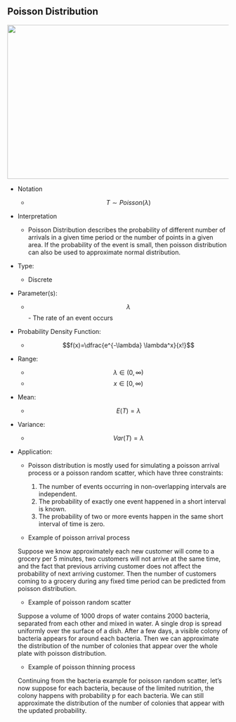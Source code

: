 ## Poisson Distribution



<img src="/assets/image139.png" width="540" height="350" />



* Notation
	* $$T ∼ Poisson(λ)$$


* Interpretation

	* Poisson Distribution describes the probability of different number of arrivals in a given time period or the number of points in a given area. If the probability of the event is small, then poisson distribution can also be used to approximate normal distribution. 


* Type: 
	* Discrete


* Parameter(s):
	* $$\lambda$$ - The rate of an event occurs


* Probability Density Function:
	* $$f(x)=\dfrac{e^{-\lambda} \lambda^x}{x!}$$


* Range:
	* $$\lambda \in (0, \infty)$$
	* $$x \in [0, \infty)$$


* Mean:
	* $$E(T) = λ$$


* Variance:
	* $$Var(T) = λ$$


* Application:
	
	* Poisson distribution is mostly used for simulating a poisson arrival process or a poisson random scatter, which have three constraints:
		1. The number of events occurring in non-overlapping intervals are independent.
		2. The probability of exactly one event happened in a short interval is known.
		3. The probability of two or more events happen in the same short interval of time is zero.

	* Example of poisson arrival process

	Suppose we know approximately each new customer will come to a grocery per 5 minutes, two customers will not arrive at the same time, and the fact that previous arriving customer does not affect the probability of next arriving customer. Then the number of customers coming to a grocery during any fixed time period can be predicted from poisson distribution.

	* Example of poisson random scatter 

	Suppose a volume of 1000 drops of water contains 2000 bacteria, separated from each other and mixed in water. A single drop is spread uniformly over the surface of a dish. After a few days, a visible colony of bacteria appears for around each bacteria. Then we can approximate the distribution of the number of colonies that appear over the whole plate with poisson distribution. 

	* Example of poisson thinning process
	
	Continuing from the bacteria example for poisson random scatter, let’s now suppose for each bacteria, because of the limited nutrition, the colony happens with probability p for each bacteria. We can still approximate the distribution of the number of colonies that appear with the updated probability.
	

